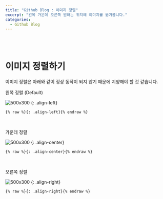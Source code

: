 ```yaml
---
title: "Github Blog : 이미지 정렬"
excerpt: "왼쪽 가운데 오른쪽 원하는 위치에 이미지를 옮겨봅니다."
categories:
  - Github Blog
---
```


<br>

<br>

# 이미지 정렬하기
이미지 정렬은 아래와 같이 정상 동작이 되지 않기 때문에 지양해야 할 것 같습니다.

왼쪽 정렬 (Default)

![500x300](https://user-images.githubusercontent.com/100746863/184091701-ebaf104a-4f39-4bb8-a514-57d9101b5e01.png) 
{: .align-left}

```
{% raw %}{: .align-left}{% endraw %}
```
<br>

가운데 정렬

![500x300](https://user-images.githubusercontent.com/100746863/184091701-ebaf104a-4f39-4bb8-a514-57d9101b5e01.png)
{: .align-center}

```
{% raw %}{: .align-center}{% endraw %}
```

<br>

오른쪽 정렬

![500x300](https://user-images.githubusercontent.com/100746863/184091701-ebaf104a-4f39-4bb8-a514-57d9101b5e01.png)
{: .align-right}

```
{% raw %}{: .align-right}{% endraw %}
```

<br>

<br>
